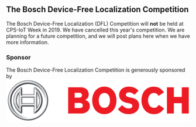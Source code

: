 ## The Bosch Device-Free Localization Competition

The Bosch Device-Free Localization (DFL) Competition will **not** be held at CPS-IoT Week in 2019.  We have cancelled this year's competition.  We are planning for a future competition, and we will post plans here when we have more information.


### Sponsor
The Bosch Device-Free Localization Competition is generously sponsored by 
![Bosch](bosch-logo.png)

